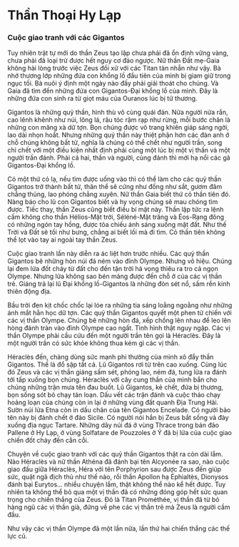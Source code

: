# Thần Thoại Hy Lạp

### Cuộc giao tranh với các Gigantos

Tuy nhiên trật tự mới do thần Zeus tạo lập chưa phải đã ổn định vững vàng, chưa phải đã loại trừ được hết nguy cơ đảo ngược. Nữ thần Đất mẹ-Gaia không hài lòng trước việc Zeus đối xử với các Titan tàn nhẫn như vậy. Bà nhớ thương lớp những đứa con khổng lồ đầu tiên của mình bị giam giữ trong ngục tối. Bà nuôi ý định một ngày nào đấy phải giải thoát cho chúng. Và Gaia đã tìm đến những đứa con Gigantos-Đại khổng lồ của mình. Đây là những đứa con sinh ra từ giọt máu của Ouranos lúc bị tử thương. 

Gigantos là những quỷ thần, hình thù vô cùng quái đản. Nửa người nửa rắn, cao lênh khênh như núi, lông lá, râu tóc rậm rạp như rừng, mỗi bước chân là những con mãng xà dữ tợn. Bọn chúng được võ trang khiên giáp sáng ngời, lao dài nhọn hoắt. Nhưng những quỷ thần này thiệt phận hơn các đàn anh ở chỗ chúng không bất tử, nghĩa là chúng có thể chết như người trần, song chỉ chết với một điều kiện nhất định phải cùng một lúc bị một vị thần và một người trần đánh. Phải cả hai, thần và người, cùng đánh thì mới hạ nổi các gã Gigantos-Đại khổng lồ. 

Có một thứ cỏ lạ, nếu tìm được uống vào thì có thể làm cho các quỷ thần Gigantos trở thành bất tử, thân thể sẽ cứng như đồng như sắt, gươm đâm chẳng thủng, lao phóng chẳng xuyên. Nữ thần Gaia biết thứ cỏ thần tiên đó. Nàng báo cho lũ con Gigantos biết và hy vọng chúng sẽ mau chóng tìm được. Tiếc thay, thần Zeus cũng biết điều bí mật này. Thần lập tức ra lệnh cấm không cho thần Hélios-Mặt trời, Séléné-Mặt trăng và Éos-Rạng đông có những ngón tay hồng, được tỏa chiếu ánh sáng xuống mặt đất. Như thế Trời và Đất sẽ tối như bưng, chẳng ai biết lối mà đi tìm. Cỏ thần tiên không thể lọt vào tay ai ngoài tay thần Zeus. 

Cuộc giao tranh lần này diễn ra ác liệt hơn trước nhiều. Các quỷ thần Gigantos bê những hòn núi đá ném vào đỉnh Olympe. Nhưng vô hiệu. Chúng lại đem lửa đốt cháy từ đất cho đến tận trời há vọng thiêu ra tro cả ngọn Olympe. Nhưng lửa không sao bén mảng được đến chỗ ở của các vị thần trẻ. Giáng trả lại lũ Đại khổng lồ-Gigantos là những đòn sét nổ, sấm rền kinh thiên động địa. 

Bầu trời đen kịt chốc chốc lại lóe ra những tia sáng loằng ngoằng như những ánh mắt hằn học dữ tợn. Các quỷ thần Gigantos quyết một phen tử chiến với các vị thần Olympe. Chúng bê những hòn đá, xếp chồng lên nhau để leo lên hòng đánh tràn vào đỉnh Olympe cao ngất. Tình hình thật nguy ngập. Các vị thần Olympe phải cầu cứu đến một người trần tên gọi là Héraclès. Đây là một người trần có sức khỏe không thua kém gì các vị thần. 

Héraclès đến, chàng dùng sức mạnh phi thường của mình xô đẩy thần Gigantos. Thế là đổ sập tất cả. Lũ Gigantos rơi từ trên cao xuống. Cùng lúc đó Zeus và các vị thần giáng sấm sét, phóng lao, ném đá, tung lửa ra đánh tới tấp xuống bọn chúng. Héraclès với cây cung thần của mình bắn cho chúng những trận mưa tên đau buốt. Lũ Gigantos, kẻ chết, đứa bị thương, bọn sống sót bỏ chạy tán loạn. Dấu vết các trận đánh và cuộc tháo chạy hoảng loạn của chúng còn in lại ở những vùng đất quanh Địa Trung Hải. Sườn núi lửa Etna còn in dấu chân của tên Gigantos Encelade. Có người bảo tên này bị đánh chết ở đảo Sicile. Có người nói hắn bị Zeus bắt sống và đày xuống địa ngục Tartare. Những dãy núi đá ở vùng Thrace trong bán đảo Pallene ở Hy Lạp, ở vùng Solfatare de Pouzzoles ở Ý đã bị lửa của cuộc giao chiến đốt cháy đến cằn cỗi.

Chuyện về cuộc giao tranh với các quỷ thần Gigantos thật ra còn dài lắm. Nào Héraclès và nữ thần Athéna đã đánh bại tên Alcyonée ra sao, nào cuộc giao đấu giữa Héraclès, Héra với tên Porphyrion sau được Zeus đến giúp sức, quật ngã địch thủ như thế nào, rồi thần Apollon hạ Éphialtès, Dionysos đánh bại Eurytos... nhiều chuyện lắm, thật không thể nào kể hết được. Tuy nhiên ta không thể bỏ qua một vị thần đã có những đóng góp hết sức quan trọng cho chiến thắng của Zeus. Đó là Titan Prométhée, vị thần đã từ bỏ hàng ngũ các vị thần già, đứng về phe các vị thần trẻ mà Zeus là người cầm đầu.

Như vậy các vị thần Olympe đã một lần nữa, lần thứ hai chiến thắng các thế lực cũ.


